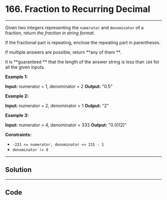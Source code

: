 # 166. Fraction to Recurring Decimal

---

Given two integers representing the `numerator` and `denominator` of a fraction, return _the fraction in string format_.

If the fractional part is repeating, enclose the repeating part in parentheses.

If multiple answers are possible, return **any of them **.

It is **guaranteed ** that the length of the answer string is less than `104` for all the given inputs.

 

**Example 1:**


**Input:** numerator = 1, denominator = 2
**Output:** "0.5"


**Example 2:**


**Input:** numerator = 2, denominator = 1
**Output:** "2"


**Example 3:**


**Input:** numerator = 4, denominator = 333
**Output:** "0.(012)"


 

**Constraints:**

  * `-231 <= numerator, denominator <= 231 - 1`
  * `denominator != 0`

---

## Solution



---

## Code
```python


```